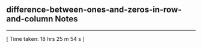 <h2>difference-between-ones-and-zeros-in-row-and-column Notes</h2><hr>[ Time taken: 18 hrs 25 m 54 s ]